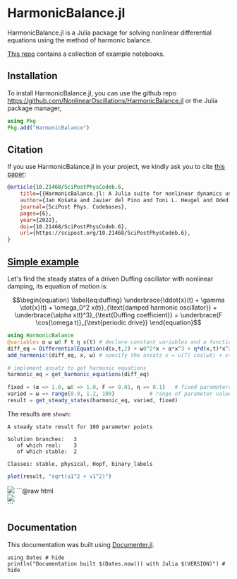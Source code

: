 # HarmonicBalance.jl

HarmonicBalance.jl is a Julia package for solving nonlinear differential equations using the method of harmonic balance.

[This repo](https://github.com/NonlinearOscillations/HarmonicBalance-notebooks) contains a collection of example notebooks.

## Installation

To install HarmonicBalance.jl, you can use the github repo https://github.com/NonlinearOscillations/HarmonicBalance.jl or the Julia package manager,
```julia
using Pkg
Pkg.add("HarmonicBalance")
```

## Citation

If you use HarmonicBalance.jl in your project, we kindly ask you to cite [this paper](https://scipost.org/SciPostPhysCodeb.6):

```bib
@article{10.21468/SciPostPhysCodeb.6,
	title={{HarmonicBalance.jl: A Julia suite for nonlinear dynamics using harmonic  balance}},
	author={Jan Košata and Javier del Pino and Toni L. Heugel and Oded Zilberberg},
	journal={SciPost Phys. Codebases},
	pages={6},
	year={2022},
	doi={10.21468/SciPostPhysCodeb.6},
	url={https://scipost.org/10.21468/SciPostPhysCodeb.6},
}
```

## [Simple example](https://nonlinearoscillations.github.io/HarmonicBalance.jl/stable/examples/simple_Duffing/)
Let's find the steady states of a driven Duffing oscillator with nonlinear damping, its equation of motion is:
```math
\begin{equation} \label{eq:duffing}
\underbrace{\ddot{x}(t) + \gamma \dot{x}(t) + \omega_0^2 x(t)}_{\text{damped harmonic oscillator}} + \underbrace{\alpha x(t)^3}_{\text{Duffing coefficient}} = \underbrace{F \cos(\omega t)}_{\text{periodic drive}}
\end{equation}
```

```julia
using HarmonicBalance
@variables α ω ω0 F t η x(t) # declare constant variables and a function x(t)
diff_eq = DifferentialEquation(d(x,t,2) + ω0^2*x + α*x^3 + η*d(x,t)*x^2 ~ F*cos(ω*t), x)
add_harmonic!(diff_eq, x, ω) # specify the ansatz x = u(T) cos(ωt) + v(T) sin(ωt)

# implement ansatz to get harmonic equations
harmonic_eq = get_harmonic_equations(diff_eq)

fixed = (α => 1.0, ω0 => 1.0, F => 0.01, η => 0.1)   # fixed parameters
varied = ω => range(0.9, 1.2, 100)           # range of parameter values
result = get_steady_states(harmonic_eq, varied, fixed)
```
The results are `show`n:
```
A steady state result for 100 parameter points

Solution branches:   3
   of which real:    3
   of which stable:  2

Classes: stable, physical, Hopf, binary_labels
```
```julia
plot(result, "sqrt(u1^2 + v1^2)")
```

<img src="../../assets/simple_Duffing/response_single.png">
```@raw html
<img style="display: block; margin: 0 auto;" src="../../assets/simple_Duffing/response_single.png" alignment="center" \>
``` ⠀

## Documentation

This documentation was built using [Documenter.jl](https://github.com/JuliaDocs).

```@example
using Dates # hide
println("Documentation built $(Dates.now()) with Julia $(VERSION)") # hide
```